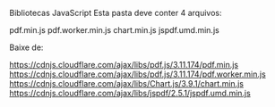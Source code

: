 Bibliotecas JavaScript
Esta pasta deve conter 4 arquivos:

pdf.min.js
pdf.worker.min.js
chart.min.js
jspdf.umd.min.js

Baixe de:

https://cdnjs.cloudflare.com/ajax/libs/pdf.js/3.11.174/pdf.min.js
https://cdnjs.cloudflare.com/ajax/libs/pdf.js/3.11.174/pdf.worker.min.js
https://cdnjs.cloudflare.com/ajax/libs/Chart.js/3.9.1/chart.min.js
https://cdnjs.cloudflare.com/ajax/libs/jspdf/2.5.1/jspdf.umd.min.js